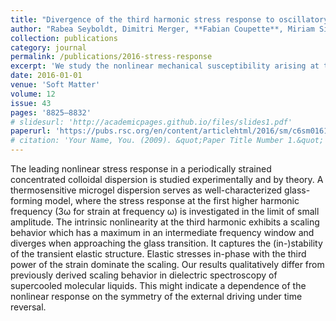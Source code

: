 ```yaml
---
title: "Divergence of the third harmonic stress response to oscillatory strain approaching the glass transition"
author: "Rabea Seyboldt, Dimitri Merger, **Fabian Coupette**, Miriam Siebenbürger, Matthias Ballauff, Manfred Wilhelm, and Matthias Fuchs"
collection: publications
category: journal
permalink: /publications/2016-stress-response
excerpt: 'We study the nonlinear mechanical susceptibility arising at the third harmonic in the stress response of a colloidal dispersion driven by sinusoidal shear strain combining rheological measurements and mode coupling theory.'
date: 2016-01-01
venue: 'Soft Matter'
volume: 12
issue: 43
pages: '8825–8832'
# slidesurl: 'http://academicpages.github.io/files/slides1.pdf'
paperurl: 'https://pubs.rsc.org/en/content/articlehtml/2016/sm/c6sm01616b'
# citation: 'Your Name, You. (2009). &quot;Paper Title Number 1.&quot; <i>Journal 1</i>. 1(1).'
---
```


The leading nonlinear stress response in a periodically strained concentrated colloidal dispersion is studied experimentally and by theory. A thermosensitive microgel dispersion serves as well-characterized glass-forming model, where the stress response at the first higher harmonic frequency (3ω for strain at frequency ω) is investigated in the limit of small amplitude. The intrinsic nonlinearity at the third harmonic exhibits a scaling behavior which has a maximum in an intermediate frequency window and diverges when approaching the glass transition. It captures the (in-)stability of the transient elastic structure. Elastic stresses in-phase with the third power of the strain dominate the scaling. Our results qualitatively differ from previously derived scaling behavior in dielectric spectroscopy of supercooled molecular liquids. This might indicate a dependence of the nonlinear response on the symmetry of the external driving under time reversal.